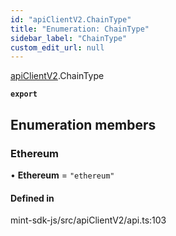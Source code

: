 ```yaml
---
id: "apiClientV2.ChainType"
title: "Enumeration: ChainType"
sidebar_label: "ChainType"
custom_edit_url: null
---
```


[apiClientV2](../modules/apiClientV2).ChainType

**`export`**

## Enumeration members

### Ethereum

• **Ethereum** = `"ethereum"`

#### Defined in

mint-sdk-js/src/apiClientV2/api.ts:103
